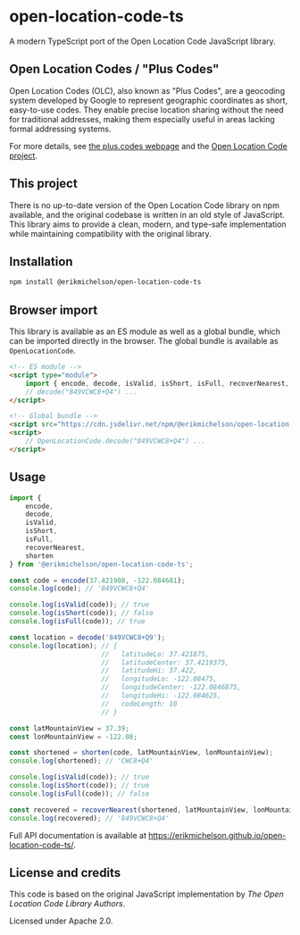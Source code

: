 # open-location-code-ts

A modern TypeScript port of the Open Location Code JavaScript library.

## Open Location Codes / "Plus Codes"

Open Location Codes (OLC), also known as "Plus Codes", are a geocoding system developed by Google to represent
geographic coordinates as short, easy-to-use codes.
They enable precise location sharing without the need for traditional addresses, making them especially useful in areas
lacking formal addressing systems.

For more details, see [the plus.codes webpage](https://plus.codes/) and the
[Open Location Code project](https://github.com/google/open-location-code).

## This project

There is no up-to-date version of the Open Location Code library on npm available, and the original codebase
is written in an old style of JavaScript. This library aims to provide a clean, modern, and type-safe implementation
while maintaining compatibility with the original library.

## Installation

```bash
npm install @erikmichelson/open-location-code-ts
```

## Browser import

This library is available as an ES module as well as a global bundle, which can be imported directly in the browser.
The global bundle is available as `OpenLocationCode`.

```html
<!-- ES module -->
<script type="module">
    import { encode, decode, isValid, isShort, isFull, recoverNearest, shorten } from 'https://cdn.jsdelivr.net/npm/@erikmichelson/open-location-code-ts/dist/open-location-code.esm.js';
    // decode("849VCWC8+Q4") ...
</script>

<!-- Global bundle -->
<script src="https://cdn.jsdelivr.net/npm/@erikmichelson/open-location-code-ts/dist/open-location-code.browser.js"></script>
<script>
    // OpenLocationCode.decode("849VCWC8+Q4") ...
</script>
```

## Usage

```javascript
import {
    encode,
    decode,
    isValid,
    isShort,
    isFull,
    recoverNearest,
    shorten
} from '@erikmichelson/open-location-code-ts';

const code = encode(37.421908, -122.084681);
console.log(code); // '849VCWC8+Q4'

console.log(isValid(code)); // true
console.log(isShort(code)); // false
console.log(isFull(code)); // true

const location = decode('849VCWC8+Q9');
console.log(location); // {
                       //   latitudeLo: 37.421875,
                       //   latitudeCenter: 37.4219375,
                       //   latitudeHi: 37.422,
                       //   longitudeLo: -122.08475,
                       //   longitudeCenter: -122.0846875,
                       //   longitudeHi: -122.084625,
                       //   codeLength: 10
                       // }

const latMountainView = 37.39;
const lonMountainView = -122.08;

const shortened = shorten(code, latMountainView, lonMountainView);
console.log(shortened); // 'CWC8+Q4'

console.log(isValid(code)); // true
console.log(isShort(code)); // true
console.log(isFull(code)); // false

const recovered = recoverNearest(shortened, latMountainView, lonMountainView);
console.log(recovered); // '849VCWC8+Q4'
```

Full API documentation is available at <https://erikmichelson.github.io/open-location-code-ts/>.

## License and credits

This code is based on the original JavaScript implementation by *The Open Location Code Library Authors*.

Licensed under Apache 2.0.
